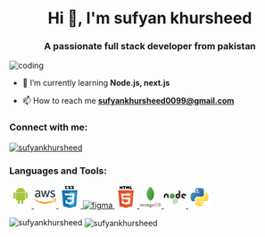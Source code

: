 <h1 align="center">Hi 👋, I'm sufyan khursheed</h1>
<h3 align="center">A passionate full stack developer from pakistan</h3>
<img aline="right"alt="coding"width="400"src"![image](https://github.com/SUFYAN6789/SufyanKhursheed/assets/173275874/ea10fc71-ba4a-446b-9924-0119a1eab73a)
">

- 🌱 I’m currently learning **Node.js, next.js**

- 📫 How to reach me **sufyankhursheed0099@gmail.com**

<h3 align="left">Connect with me:</h3>
<p align="left">
<a href="https://auth.geeksforgeeks.org/user/sufyankhursheed" target="blank"><img align="center" src="https://raw.githubusercontent.com/rahuldkjain/github-profile-readme-generator/master/src/images/icons/Social/geeks-for-geeks.svg" alt="sufyankhursheed" height="30" width="40" /></a>
</p>

<h3 align="left">Languages and Tools:</h3>
<p align="left"> <a href="https://developer.android.com" target="_blank" rel="noreferrer"> <img src="https://raw.githubusercontent.com/devicons/devicon/master/icons/android/android-original-wordmark.svg" alt="android" width="40" height="40"/> </a> <a href="https://aws.amazon.com" target="_blank" rel="noreferrer"> <img src="https://raw.githubusercontent.com/devicons/devicon/master/icons/amazonwebservices/amazonwebservices-original-wordmark.svg" alt="aws" width="40" height="40"/> </a> <a href="https://www.w3schools.com/css/" target="_blank" rel="noreferrer"> <img src="https://raw.githubusercontent.com/devicons/devicon/master/icons/css3/css3-original-wordmark.svg" alt="css3" width="40" height="40"/> </a> <a href="https://www.figma.com/" target="_blank" rel="noreferrer"> <img src="https://www.vectorlogo.zone/logos/figma/figma-icon.svg" alt="figma" width="40" height="40"/> </a> <a href="https://www.w3.org/html/" target="_blank" rel="noreferrer"> <img src="https://raw.githubusercontent.com/devicons/devicon/master/icons/html5/html5-original-wordmark.svg" alt="html5" width="40" height="40"/> </a> <a href="https://www.mongodb.com/" target="_blank" rel="noreferrer"> <img src="https://raw.githubusercontent.com/devicons/devicon/master/icons/mongodb/mongodb-original-wordmark.svg" alt="mongodb" width="40" height="40"/> </a> <a href="https://nodejs.org" target="_blank" rel="noreferrer"> <img src="https://raw.githubusercontent.com/devicons/devicon/master/icons/nodejs/nodejs-original-wordmark.svg" alt="nodejs" width="40" height="40"/> </a> <a href="https://www.python.org" target="_blank" rel="noreferrer"> <img src="https://raw.githubusercontent.com/devicons/devicon/master/icons/python/python-original.svg" alt="python" width="40" height="40"/> </a> </p>

<p><img align="left" src="https://github-readme-stats.vercel.app/api/top-langs?username=sufyankhursheed&show_icons=true&locale=en&layout=compact" alt="sufyankhursheed" /></p>

<p>&nbsp;<img align="center" src="https://github-readme-stats.vercel.app/api?username=sufyankhursheed&show_icons=true&locale=en" alt="sufyankhursheed" /></p>
